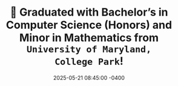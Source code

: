 ---
title: "🐢 Graduated with Bachelor’s in Computer Science (Honors) and Minor in Mathematics from <code>University of Maryland, College Park</code>!"
date: 2025-05-21 08:45:00 -0400
---